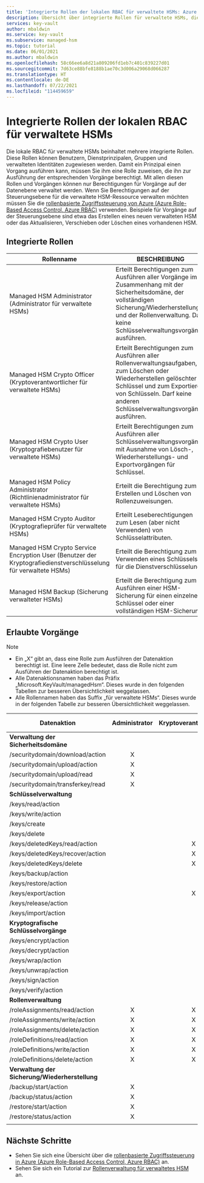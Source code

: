```yaml
---
title: 'Integrierte Rollen der lokalen RBAC für verwaltete HSMs: Azure Key Vault | Microsoft-Dokumentation'
description: Übersicht über integrierte Rollen für verwaltete HSMs, die Benutzern, Dienstprinzipalen, Gruppen und verwalteten Identitäten zugewiesen werden können
services: key-vault
author: mbaldwin
ms.service: key-vault
ms.subservice: managed-hsm
ms.topic: tutorial
ms.date: 06/01/2021
ms.author: mbaldwin
ms.openlocfilehash: 58c66ee6a8d21a809206fd1eb7c401c839227d01
ms.sourcegitcommit: 7d63ce88bfe8188b1ae70c3d006a29068d066287
ms.translationtype: HT
ms.contentlocale: de-DE
ms.lasthandoff: 07/22/2021
ms.locfileid: "114459659"
---
```

# <a name="managed-hsm-local-rbac-built-in-roles"></a>Integrierte Rollen der lokalen RBAC für verwaltete HSMs

Die lokale RBAC für verwaltete HSMs beinhaltet mehrere integrierte Rollen. Diese Rollen können Benutzern, Dienstprinzipalen, Gruppen und verwalteten Identitäten zugewiesen werden. Damit ein Prinzipal einen Vorgang ausführen kann, müssen Sie ihm eine Rolle zuweisen, die ihn zur Ausführung der entsprechenden Vorgänge berechtigt. Mit allen diesen Rollen und Vorgängen können nur Berechtigungen für Vorgänge auf der Datenebene verwaltet werden. Wenn Sie Berechtigungen auf der Steuerungsebene für die verwaltete HSM-Ressource verwalten möchten müssen Sie die [rollenbasierte Zugriffssteuerung von Azure (Azure Role-Based Access Control, Azure RBAC)](../../role-based-access-control/overview.md) verwenden. Beispiele für Vorgänge auf der Steuerungsebene sind etwa das Erstellen eines neuen verwalteten HSM oder das Aktualisieren, Verschieben oder Löschen eines vorhandenen HSM.

## <a name="built-in-roles"></a>Integrierte Rollen

|Rollenname|BESCHREIBUNG|id|
|---|---|---|
|Managed HSM Administrator (Administrator für verwaltete HSMs)| Erteilt Berechtigungen zum Ausführen aller Vorgänge im Zusammenhang mit der Sicherheitsdomäne, der vollständigen Sicherung/Wiederherstellung und der Rollenverwaltung. Darf keine Schlüsselverwaltungsvorgänge ausführen.|a290e904-7015-4bba-90c8-60543313cdb4|
|Managed HSM Crypto Officer (Kryptoverantwortlicher für verwaltete HSMs)|Erteilt Berechtigungen zum Ausführen aller Rollenverwaltungsaufgaben, zum Löschen oder Wiederherstellen gelöschter Schlüssel und zum Exportieren von Schlüsseln. Darf keine anderen Schlüsselverwaltungsvorgänge ausführen.|515eb02d-2335-4d2d-92f2-b1cbdf9c3778|
|Managed HSM Crypto User (Kryptografiebenutzer für verwaltete HSMs)|Erteilt Berechtigungen zum Ausführen aller Schlüsselverwaltungsvorgänge mit Ausnahme von Lösch-, Wiederherstellungs- und Exportvorgängen für Schlüssel.|21dbd100-6940-42c2-9190-5d6cb909625b|
|Managed HSM Policy Administrator (Richtlinienadministrator für verwaltete HSMs)| Erteilt die Berechtigung zum Erstellen und Löschen von Rollenzuweisungen.|4bd23610-cdcf-4971-bdee-bdc562cc28e4|
|Managed HSM Crypto Auditor (Kryptografieprüfer für verwaltete HSMs)|Erteilt Leseberechtigungen zum Lesen (aber nicht Verwenden) von Schlüsselattributen.|2c18b078-7c48-4d3a-af88-5a3a1b3f82b3|
|Managed HSM Crypto Service Encryption User (Benutzer der Kryptografiedienstverschlüsselung für verwaltete HSMs)| Erteilt die Berechtigung zum Verwenden eines Schlüssels für die Dienstverschlüsselung. |33413926-3206-4cdd-b39a-83574fe37a17|
|Managed HSM Backup (Sicherung verwalteter HSMs)| Erteilt die Berechtigung zum Ausführen einer HSM-Sicherung für einen einzelnen Schlüssel oder einer vollständigen HSM-Sicherung.|7b127d3c-77bd-4e3e-bbe0-dbb8971fa7f8|

## <a name="permitted-operations"></a>Erlaubte Vorgänge
> [!NOTE]  
> - Ein „X“ gibt an, dass eine Rolle zum Ausführen der Datenaktion berechtigt ist. Eine leere Zelle bedeutet, dass die Rolle nicht zum Ausführen der Datenaktion berechtigt ist.
> - Alle Datenaktionsnamen haben das Präfix „Microsoft.KeyVault/managedHsm“. Dieses wurde in den folgenden Tabellen zur besseren Übersichtlichkeit weggelassen.
> - Alle Rollennamen haben das Suffix „für verwaltete HSMs“. Dieses wurde in der folgenden Tabelle zur besseren Übersichtlichkeit weggelassen.

|Datenaktion | Administrator | Kryptoverantwortlicher | Kryptografiebenutzer | Richtlinien-Administrator | Kryptografiedienstverschlüsselung | Backup | Kryptografieprüfer|
|---|---|---|---|---|---|---|---|
|**Verwaltung der Sicherheitsdomäne**|
/securitydomain/download/action|<center>X</center>||||||
/securitydomain/upload/action|<center>X</center>||||||
/securitydomain/upload/read|<center>X</center>||||||
/securitydomain/transferkey/read|<center>X</center>||||||
|**Schlüsselverwaltung**|
|/keys/read/action|||<center>X</center>||<center>X</center>||<center>X</center>|
|/keys/write/action|||<center>X</center>||||
|/keys/create|||<center>X</center>||||
|/keys/delete|||<center>X</center>||||
|/keys/deletedKeys/read/action||<center>X</center>|||||
|/keys/deletedKeys/recover/action||<center>X</center>|||||
|/keys/deletedKeys/delete||<center>X</center>|||||<center>X</center>|
|/keys/backup/action|||<center>X</center>|||<center>X</center>|
|/keys/restore/action|||<center>X</center>||||
|/keys/export/action||<center>X</center>|||||
|/keys/release/action|||<center>X</center>||||
|/keys/import/action|||<center>X</center>||||
|**Kryptografische Schlüsselvorgänge**|
|/keys/encrypt/action|||<center>X</center>||||
|/keys/decrypt/action|||<center>X</center>||||
|/keys/wrap/action|||<center>X</center>||<center>X</center>||
|/keys/unwrap/action|||<center>X</center>||<center>X</center>||
|/keys/sign/action|||<center>X</center>||||
|/keys/verify/action|||<center>X</center>||||
|**Rollenverwaltung**|
|/roleAssignments/read/action|<center>X</center>|<center>X</center>|<center>X</center>|<center>X</center>|||<center>X</center>
|/roleAssignments/write/action|<center>X</center>|<center>X</center>||<center>X</center>|||
|/roleAssignments/delete/action|<center>X</center>|<center>X</center>||<center>X</center>|||
|/roleDefinitions/read/action|<center>X</center>|<center>X</center>|<center>X</center>|<center>X</center>|||<center>X</center>
|/roleDefinitions/write/action|<center>X</center>|<center>X</center>||<center>X</center>|||
|/roleDefinitions/delete/action|<center>X</center>|<center>X</center>||<center>X</center>|||
|**Verwaltung der Sicherung/Wiederherstellung**|
|/backup/start/action|<center>X</center>|||||<center>X</center>|
|/backup/status/action|<center>X</center>|||||<center>X</center>|
|/restore/start/action|<center>X</center>||||||
|/restore/status/action|<center>X</center>||||||
||||||||

## <a name="next-steps"></a>Nächste Schritte

- Sehen Sie sich eine Übersicht über die [rollenbasierte Zugriffssteuerung in Azure (Azure Role-Based Access Control, Azure RBAC)](../../role-based-access-control/overview.md) an.
- Sehen Sie sich ein Tutorial zur [Rollenverwaltung für verwaltetes HSM](role-management.md) an.
